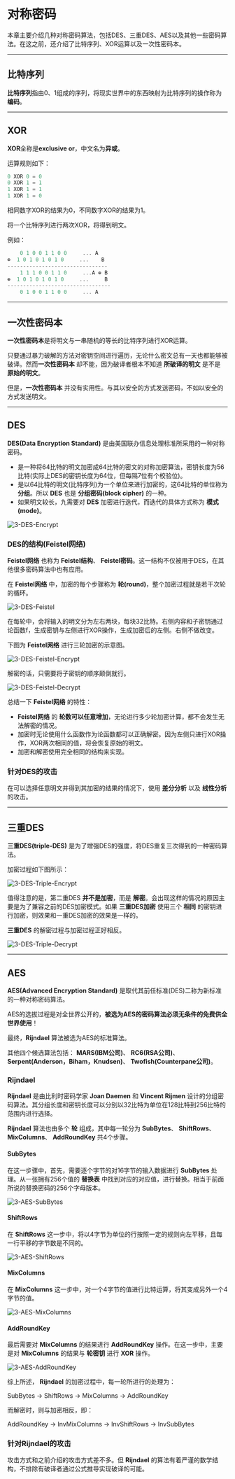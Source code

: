 # 对称密码

本章主要介绍几种对称密码算法，包括DES、三重DES、AES以及其他一些密码算法。在这之前，还介绍了比特序列、XOR运算以及一次性密码本。

----

## 比特序列

**比特序列**指由0、1组成的序列，将现实世界中的东西映射为比特序列的操作称为**编码**。

----

## XOR

**XOR**全称是**exclusive or**，中文名为**异或**。

运算规则如下：

```c
0 XOR 0 = 0
0 XOR 1 = 1
1 XOR 1 = 1
1 XOR 1 = 0
```

相同数字XOR的结果为0，不同数字XOR的结果为1。

将一个比特序列进行两次XOR，将得到明文。

例如：

```c
    0 1 0 0 1 1 0 0     ... A
⊕  1 0 1 0 1 0 1 0     ...    B
--------------------------------
    1 1 1 0 0 1 1 0     ...A ⊕ B
⊕  1 0 1 0 1 0 1 0     ...     B
---------------------------------
    0 1 0 0 1 1 0 0     ... A
```

----

## 一次性密码本

**一次性密码本**是将明文与一串随机的等长的比特序列进行XOR运算。

只要通过暴力破解的方法对密钥空间进行遍历，无论什么密文总有一天也都能够被破译。然而**一次性密码本** 却不能，因为破译者根本不知道 **所破译的明文** 是不是 **原始的明文**。

但是，**一次性密码本** 并没有实用性。与其以安全的方式发送密码，不如以安全的方式发送明文。

----

## DES

**DES(Data Encryption Standard)** 是由美国联办信息处理标准所采用的一种对称密码。

- 是一种将64比特的明文加密成64比特的密文的对称加密算法，密钥长度为56比特(实际上DES的密钥长度为64位，但每隔7位有个校验位)。
- 是以64比特的明文(比特序列)为一个单位来进行加密的，这64比特的单位称为 **分组**。所以 **DES** 也是 **分组密码(block cipher)** 的一种。
- 如果明文较长，九需要对 **DES** 加密进行迭代，而迭代的具体方式称为 **模式(mode)**。

![3-DES-Encrypt](/Image/Books/ProfessionBooks/图解密码技术/3-DES-Encrypt.png)

### DES的结构(Feistel网络)

**Feistel网络** 也称为 **Feistel结构**、 **Feistel密码**。这一结构不仅被用于DES，在其他很多密码算法中也有应用。

在 **Feistel网络** 中，加密的每个步骤称为 **轮(round)**，整个加密过程就是若干次轮的循环。

![3-DES-Feistel](/Image/Books/ProfessionBooks/图解密码技术/3-DES-Feistel.png)

在每轮中，会将输入的明文分为左右两块，每块32比特。右侧内容和子密钥通过论函数f，生成密钥与左侧进行XOR操作，生成加密后的左侧。右侧不做改变。

下图为 **Feistel网络** 进行三轮加密的示意图。

![3-DES-Feistel-Encrypt](/Image/Books/ProfessionBooks/图解密码技术/3-DES-Feistel-Encrypt.png)

解密的话，只需要将子密钥的顺序颠倒就行。

![3-DES-Feistel-Decrypt](/Image/Books/ProfessionBooks/图解密码技术/3-DES-Feistel-Decrypt.png)

总结一下 **Feistel网络** 的特性：

- **Feistel网络** 的 **轮数可以任意增加**，无论进行多少轮加密计算，都不会发生无法解密的情况。
- 加密时无论使用什么函数作为论函数都可以正确解密。因为左侧只进行XOR操作，XOR两次相同的值，将会恢复原始的明文。
- 加密和解密使用完全相同的结构来实现。

### 针对DES的攻击

在可以选择任意明文并得到其加密的结果的情况下，使用 **差分分析** 以及 **线性分析** 的攻击。

----

## 三重DES

**三重DES(triple-DES)** 是为了增强DES的强度，将DES重复三次得到的一种密码算法。

加密过程如下图所示：

![3-DES-Triple-Encrypt](/Image/Books/ProfessionBooks/图解密码技术/3-DES-Triple-Encrypt.png)

值得注意的是，第二重DES **并不是加密**，而是 **解密**。会出现这样的情况的原因主要是为了兼容之前的DES加密模式。如果 **三重DES加密** 使用三个 **相同** 的密钥进行加密，则效果和一重DES加密的效果是一样的。

**三重DES** 的解密过程与加密过程正好相反。

![3-DES-Triple-Decrypt](/Image/Books/ProfessionBooks/图解密码技术/3-DES-Triple-Decrypt.png)

----

## AES

**AES(Advanced Encryption Standard)** 是取代其前任标准(DES)二称为新标准的一种对称密码算法。

AES的选拔过程是对全世界公开的，**被选为AES的密码算法必须无条件的免费供全世界使用**！

最终，**Rijndael** 算法被选为AES的标准算法。

其他四个候选算法包括： **MARS(IBM公司)**、 **RC6(RSA公司)**、 **Serpent(Anderson，Biham，Knudsen)**、 **Twofish(Counterpane公司)**。

### Rijndael

**Rijndael** 是由比利时密码学家 **Joan Daemen** 和 **Vincent Rijmen** 设计的分组密码算法。其分组长度和密钥长度可以分别以32比特为单位在128比特到256比特的范围内进行选择。

**Rijndael** 算法也由多个 **轮** 组成，其中每一轮分为 **SubBytes**、 **ShiftRows**、 **MixColumns**、 **AddRoundKey** 共4个步骤。

#### SubBytes

在这一步骤中，首先，需要逐个字节的对16字节的输入数据进行 **SubBytes** 处理。从一张拥有256个值的 **替换表** 中找到对应的对应值，进行替换。相当于前面所说的替换密码的256个字母版本。

![3-AES-SubBytes](/Image/Books/ProfessionBooks/图解密码技术/3-AES-SubBytes.png)

#### ShiftRows

在 **ShiftRows** 这一步中，将以4字节为单位的行按照一定的规则向左平移，且每一行平移的字节数是不同的。

![3-AES-ShiftRows](/Image/Books/ProfessionBooks/图解密码技术/3-AES-ShiftRows.png)

#### MixColumns

在 **MixColumns** 这一步中，对一个4字节的值进行比特运算，将其变成另外一个4字节的值。

![3-AES-MixColumns](/Image/Books/ProfessionBooks/图解密码技术/3-AES-MixColumns.png)

#### AddRoundKey

最后需要对 **MixColumns** 的结果进行 **AddRoundKey** 操作。在这一步中，主要是对 **MixColumns** 的结果与 **轮密钥** 进行 **XOR** 操作。

![3-AES-AddRoundKey](/Image/Books/ProfessionBooks/图解密码技术/3-AES-AddRoundKey.png)

综上所述， **Rijndael** 的加密过程中，每一轮所进行的处理为：

SubBytes → ShiftRows → MixColumns → AddRoundKey

而解密时，则与加密相反，即：

AddRoundKey → InvMixColumns → InvShiftRows → InvSubBytes

### 针对Rijndael的攻击

攻击方式和之前介绍的攻击方式差不多。但 **Rijndael** 的算法有着严谨的数学结构，不排除有破译者通过公式推导实现破译的可能。